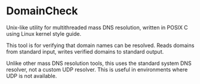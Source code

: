 # DomainCheck

Unix-like utility for multithreaded mass DNS resolution, written in POSIX C using Linux kernel style guide.

This tool is for verifying that domain names can be resolved. Reads domains from standard input, writes verified domains to standard output.

Unlike other mass DNS resolution tools, this uses the standard system DNS resolver, not a custom UDP resolver. This is useful in environments where UDP is not available.
